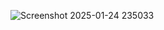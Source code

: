 ![Screenshot 2025-01-24 235033](https://github.com/user-attachments/assets/991b6cc0-8ea5-4470-b666-5ede299ea9dc)
